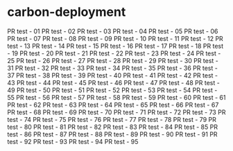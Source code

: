 carbon-deployment
=================

PR test - 01
PR test - 02
PR test - 03
PR test - 04
PR test - 05
PR test - 06
PR test - 07
PR test - 08
PR test - 09
PR test - 10
PR test - 11
PR test - 12
PR test - 13
PR test - 14
PR test - 15
PR test - 16
PR test - 17
PR test - 18
PR test - 19
PR test - 20
PR test - 21
PR test - 22
PR test - 23
PR test - 24
PR test - 25
PR test - 26
PR test - 27
PR test - 28
PR test - 29
PR test - 30
PR test - 31
PR test - 32
PR test - 33
PR test - 34
PR test - 35
PR test - 36
PR test - 37
PR test - 38
PR test - 39
PR test - 40
PR test - 41
PR test - 42
PR test - 43
PR test - 44
PR test - 45
PR test - 46
PR test - 47
PR test - 48
PR test - 49
PR test - 50
PR test - 51
PR test - 52
PR test - 53
PR test - 54
PR test - 55
PR test - 56
PR test - 57
PR test - 58
PR test - 59
PR test - 60
PR test - 61
PR test - 62
PR test - 63
PR test - 64
PR test - 65
PR test - 66
PR test - 67
PR test - 68
PR test - 69
PR test - 70
PR test - 71
PR test - 72
PR test - 73
PR test - 74
PR test - 75
PR test - 76
PR test - 77
PR test - 78
PR test - 79
PR test - 80
PR test - 81
PR test - 82
PR test - 83
PR test - 84
PR test - 85
PR test - 86
PR test - 87
PR test - 88
PR test - 89
PR test - 90
PR test - 91
PR test - 92
PR test - 93
PR test - 94
PR test - 95
